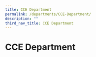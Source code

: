 ```yaml
---
title: CCE Department
permalink: /departments/CCE-Department/
description: ""
third_nav_title: CCE Department
---
```

# CCE Department


